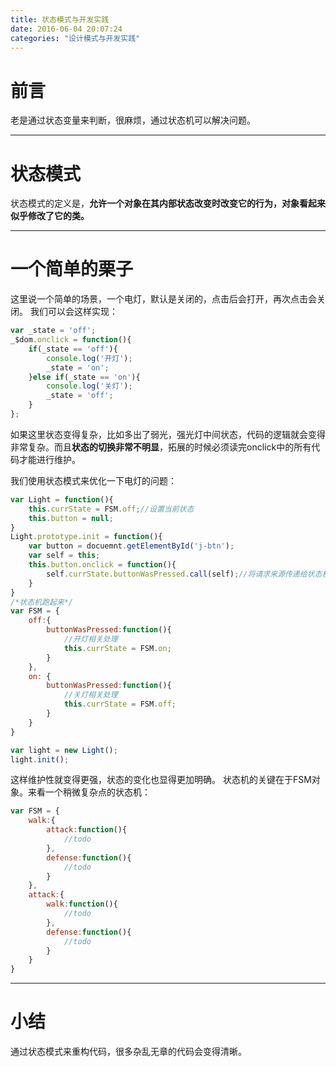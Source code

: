 ```yaml
---
title: 状态模式与开发实践
date: 2016-06-04 20:07:24
categories: "设计模式与开发实践"
---
```


# **前言**
老是通过状态变量来判断，很麻烦，通过状态机可以解决问题。

---

# **状态模式**

状态模式的定义是，**允许一个对象在其内部状态改变时改变它的行为，对象看起来似乎修改了它的类。**

---

# **一个简单的栗子**

这里说一个简单的场景，一个电灯，默认是关闭的，点击后会打开，再次点击会关闭。
我们可以会这样实现：

``` javascript
var _state = 'off';
_$dom.onclick = function(){
    if(_state == 'off'){
        console.log('开灯');
        _state = 'on';
    }else if(_state == 'on'){
        console.log('关灯');
        _state = 'off';
    }
};

```

如果这里状态变得复杂，比如多出了弱光，强光灯中间状态，代码的逻辑就会变得非常复杂。而且**状态的切换非常不明显**，拓展的时候必须读完onclick中的所有代码才能进行维护。

我们使用状态模式来优化一下电灯的问题：

``` javascript
var Light = function(){
    this.currState = FSM.off;//设置当前状态
    this.button = null;
}
Light.prototype.init = function(){
    var button = docuemnt.getElementById('j-btn');
    var self = this;
    this.button.onclick = function(){
        self.currState.buttonWasPressed.call(self);//将请求来源传递给状态机
    }
}
/*状态机跑起来*/
var FSM = {
    off:{
        buttonWasPressed:function(){
            //开灯相关处理
            this.currState = FSM.on;
        }
    },
    on: {
        buttonWasPressed:function(){
	        //关灯相关处理
	        this.currState = FSM.off;
        }
    }
}

var light = new Light();
light.init();
```

这样维护性就变得更强，状态的变化也显得更加明确。
状态机的关键在于FSM对象。来看一个稍微复杂点的状态机：

``` javascript
var FSM = {
    walk:{
        attack:function(){
            //todo
        },
        defense:function(){
            //todo
        }
    },
    attack:{
        walk:function(){
            //todo
        },
        defense:function(){
            //todo
        }
    }
}
```

---

# **小结**

通过状态模式来重构代码，很多杂乱无章的代码会变得清晰。